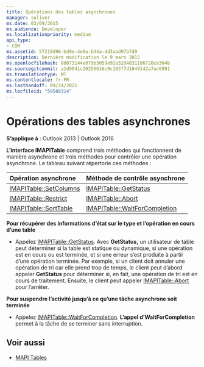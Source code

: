 ```yaml
---
title: Opérations des tables asynchrones
manager: soliver
ms.date: 03/09/2015
ms.audience: Developer
ms.localizationpriority: medium
api_type:
- COM
ms.assetid: 57219d96-bd9e-4e9a-b34a-dd3aad97bfd9
description: Dernière modification le 9 mars 2015
ms.openlocfilehash: 8d073144e079b3059e92a32d4031186726ce304b
ms.sourcegitcommit: a1d9041c20256616c9c183f7d1049142a7ac6991
ms.translationtype: MT
ms.contentlocale: fr-FR
ms.lasthandoff: 09/24/2021
ms.locfileid: "59588314"
---
```

# <a name="about-asynchronous-table-operations"></a>Opérations des tables asynchrones
 
**S’applique à** : Outlook 2013 | Outlook 2016 
  
**L’interface IMAPITable** comprend trois méthodes qui fonctionnent de manière asynchrone et trois méthodes pour contrôler une opération asynchrone. Le tableau suivant répertorie ces méthodes : 
  
|**Opération asynchrone**|**Méthode de contrôle asynchrone**|
|:-----|:-----|
|[IMAPITable::SetColumns](imapitable-setcolumns.md) <br/> |[IMAPITable::GetStatus](imapitable-getstatus.md) <br/> |
|[IMAPITable::Restrict](imapitable-restrict.md) <br/> |[IMAPITable::Abort](imapitable-abort.md) <br/> |
|[IMAPITable::SortTable](imapitable-sorttable.md) <br/> |[IMAPITable::WaitForCompletion](imapitable-waitforcompletion.md) <br/> |
   
**Pour récupérer des informations d’état sur le type et l’opération en cours d’une table**
  
- Appelez [IMAPITable::GetStatus](imapitable-getstatus.md). Avec **GetStatus,** un utilisateur de table peut déterminer si la table est statique ou dynamique, si une opération est en cours ou est terminée, et si une erreur s’est produite à partir d’une opération terminée. Par exemple, si un client doit annuler une opération de tri car elle prend trop de temps, le client peut d’abord appeler **GetStatus** pour déterminer si, en fait, une opération de tri est en cours de traitement. Ensuite, le client peut appeler [IMAPITable::Abort](imapitable-abort.md) pour l’arrêter. 
    
**Pour suspendre l’activité jusqu’à ce qu’une tâche asynchrone soit terminée**
  
- Appelez [IMAPITable::WaitForCompletion](imapitable-waitforcompletion.md). **L’appel d’WaitForCompletion** permet à la tâche de se terminer sans interruption. 
    
## <a name="see-also"></a>Voir aussi

- [MAPI Tables](mapi-tables.md)

